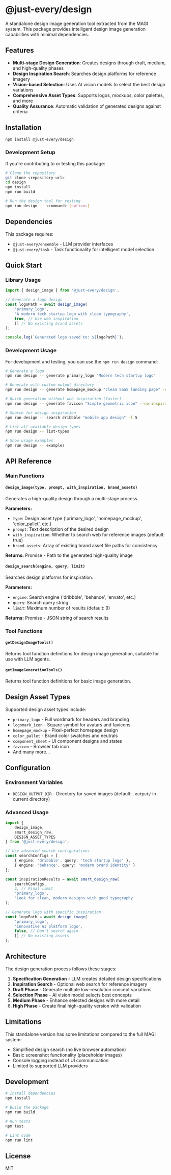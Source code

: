 # @just-every/design

A standalone design image generation tool extracted from the MAGI system. This package provides intelligent design image generation capabilities with minimal dependencies.

## Features

- **Multi-stage Design Generation**: Creates designs through draft, medium, and high-quality phases
- **Design Inspiration Search**: Searches design platforms for reference imagery
- **Vision-based Selection**: Uses AI vision models to select the best design variations
- **Comprehensive Asset Types**: Supports logos, mockups, color palettes, and more
- **Quality Assurance**: Automatic validation of generated designs against criteria

## Installation

```bash
npm install @just-every/design
```

### Development Setup

If you're contributing to or testing this package:

```bash
# Clone the repository
git clone <repository-url>
cd design
npm install
npm run build

# Run the design tool for testing
npm run design -- <command> [options]
```

## Dependencies

This package requires:
- `@just-every/ensemble` - LLM provider interfaces
- `@just-every/task` - Task functionality for intelligent model selection

## Quick Start

### Library Usage

```typescript
import { design_image } from '@just-every/design';

// Generate a logo design
const logoPath = await design_image(
    'primary_logo',
    'A modern tech startup logo with clean typography',
    true, // Use web inspiration
    [] // No existing brand assets
);

console.log(`Generated logo saved to: ${logoPath}`);
```

### Development Usage

For development and testing, you can use the `npm run design` command:

```bash
# Generate a logo
npm run design -- generate primary_logo "Modern tech startup logo"

# Generate with custom output directory
npm run design -- generate homepage_mockup "Clean SaaS landing page" -o ./designs

# Quick generation without web inspiration (faster)
npm run design -- generate favicon "Simple geometric icon" --no-inspiration

# Search for design inspiration
npm run design -- search dribbble "mobile app design" -l 5

# List all available design types
npm run design -- list-types

# Show usage examples
npm run design -- examples
```

## API Reference

### Main Functions

#### `design_image(type, prompt, with_inspiration, brand_assets)`

Generates a high-quality design through a multi-stage process.

**Parameters:**
- `type`: Design asset type ('primary_logo', 'homepage_mockup', 'color_pallet', etc.)
- `prompt`: Text description of the desired design
- `with_inspiration`: Whether to search web for reference images (default: true)
- `brand_assets`: Array of existing brand asset file paths for consistency

**Returns:** Promise<string> - Path to the generated high-quality image

#### `design_search(engine, query, limit)`

Searches design platforms for inspiration.

**Parameters:**
- `engine`: Search engine ('dribbble', 'behance', 'envato', etc.)
- `query`: Search query string
- `limit`: Maximum number of results (default: 9)

**Returns:** Promise<string> - JSON string of search results

### Tool Functions

#### `getDesignImageTools()`

Returns tool function definitions for design image generation, suitable for use with LLM agents.

#### `getImageGenerationTools()`

Returns tool function definitions for basic image generation.

## Design Asset Types

Supported design asset types include:

- `primary_logo` - Full wordmark for headers and branding
- `logomark_icon` - Square symbol for avatars and favicons
- `homepage_mockup` - Pixel-perfect homepage design
- `color_pallet` - Brand color swatches and neutrals
- `component_sheet` - UI component designs and states
- `favicon` - Browser tab icon
- And many more...

## Configuration

### Environment Variables

- `DESIGN_OUTPUT_DIR` - Directory for saved images (default: `.output/` in current directory)

### Advanced Usage

```typescript
import { 
    design_image, 
    smart_design_raw,
    DESIGN_ASSET_TYPES 
} from '@just-every/design';

// Use advanced search configurations
const searchConfigs = [
    { engine: 'dribbble', query: 'tech startup logo' },
    { engine: 'behance', query: 'modern brand identity' }
];

const inspirationResults = await smart_design_raw(
    searchConfigs,
    3, // Final limit
    'primary_logo',
    'Look for clean, modern designs with good typography'
);

// Generate logo with specific inspiration
const logoPath = await design_image(
    'primary_logo',
    'Innovative AI platform logo',
    false, // Don't search again
    [] // No existing assets
);
```

## Architecture

The design generation process follows these stages:

1. **Specification Generation** - LLM creates detailed design specifications
2. **Inspiration Search** - Optional web search for reference imagery  
3. **Draft Phase** - Generate multiple low-resolution concept variations
4. **Selection Phase** - AI vision model selects best concepts
5. **Medium Phase** - Enhance selected designs with more detail
6. **High Phase** - Create final high-quality version with validation

## Limitations

This standalone version has some limitations compared to the full MAGI system:

- Simplified design search (no live browser automation)
- Basic screenshot functionality (placeholder images)
- Console logging instead of UI communication
- Limited to supported LLM providers

## Development

```bash
# Install dependencies
npm install

# Build the package
npm run build

# Run tests
npm test

# Lint code
npm run lint
```

## License

MIT
